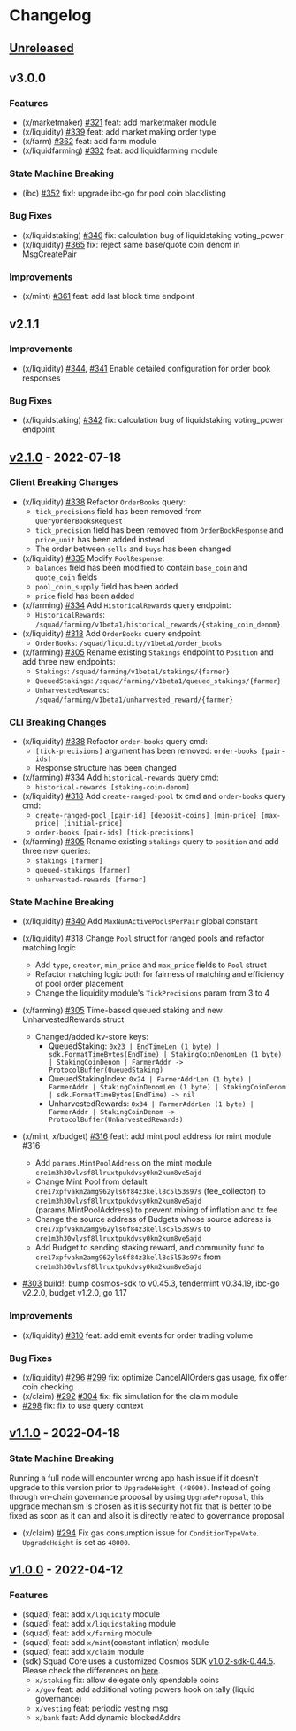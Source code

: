 <!--
Guiding Principles:

Changelogs are for humans, not machines.
There should be an entry for every single version.
The same types of changes should be grouped.
Versions and sections should be linkable.
The latest version comes first.
The release date of each version is displayed.
Mention whether you follow Semantic Versioning.

Usage:

Change log entries are to be added to the Unreleased section under the
appropriate stanza (see below). Each entry should ideally include a tag and
the Github issue reference in the following format:

* (<tag>) \#<issue-number> message

The issue numbers will later be link-ified during the release process so you do
not have to worry about including a link manually, but you can if you wish.

Types of changes (Stanzas):

"Features" for new features.
"Improvements" for changes in existing functionality.
"Deprecated" for soon-to-be removed features.
"Bug Fixes" for any bug fixes.
"Client Breaking" for breaking Protobuf, gRPC and REST routes used by end-users.
"CLI Breaking" for breaking CLI commands.
"API Breaking" for breaking exported APIs used by developers building on SDK.
"State Machine Breaking" for any changes that result in a different AppState given same genesisState and txList.
Ref: https://keepachangelog.com/en/1.0.0/
-->
<!-- markdown-link-check-disable -->

# Changelog

## [Unreleased]

## v3.0.0

### Features

- (x/marketmaker) [\#321](https://github.com/cosmosquad-labs/squad/pull/321) feat: add marketmaker module
- (x/liquidity) [\#339](https://github.com/cosmosquad-labs/squad/pull/339) feat: add market making order type
- (x/farm) [\#362](https://github.com/cosmosquad-labs/squad/pull/362) feat: add farm module
- (x/liquidfarming) [\#332](https://github.com/cosmosquad-labs/squad/pull/332) feat: add liquidfarming module

### State Machine Breaking

- (ibc) [\#352](https://github.com/cosmosquad-labs/squad/pull/352) fix!: upgrade ibc-go for pool coin blacklisting

### Bug Fixes

- (x/liquidstaking) [\#346](https://github.com/cosmosquad-labs/squad/pull/346) fix: calculation bug of liquidstaking voting_power
- (x/liquidity) [\#365](https://github.com/cosmosquad-labs/squad/pull/365) fix: reject same base/quote coin denom in MsgCreatePair

### Improvements

- (x/mint) [\#361](https://github.com/cosmosquad-labs/squad/pull/361) feat: add last block time endpoint

## v2.1.1

### Improvements

- (x/liquidity) [\#344](https://github.com/cosmosquad-labs/squad/pull/344), [\#341](https://github.com/cosmosquad-labs/squad/pull/341) Enable detailed configuration for order book responses

### Bug Fixes

- (x/liquidstaking) [\#342](https://github.com/cosmosquad-labs/squad/pull/342) fix: calculation bug of liquidstaking voting_power endpoint

## [v2.1.0] - 2022-07-18

### Client Breaking Changes

- (x/liquidity) [\#338](https://github.com/cosmosquad-labs/squad/pull/338) Refactor `OrderBooks` query:
  - `tick_precisions` field has been removed from `QueryOrderBooksRequest`
  - `tick_precision` field has been removed from `OrderBookResponse` and `price_unit` has been added instead
  - The order between `sells` and `buys` has been changed
- (x/liquidity) [\#335](https://github.com/cosmosquad-labs/squad/pull/335) Modify `PoolResponse`:
  - `balances` field has been modified to contain `base_coin` and `quote_coin` fields
  - `pool_coin_supply` field has been added
  - `price` field has been added
- (x/farming) [\#334](https://github.com/cosmosquad-labs/squad/pull/334) Add `HistoricalRewards` query endpoint:
  - `HistoricalRewards`: `/squad/farming/v1beta1/historical_rewards/{staking_coin_denom}`
- (x/liquidity) [\#318](https://github.com/cosmosquad-labs/squad/pull/318) Add `OrderBooks` query endpoint:
  - `OrderBooks`: `/squad/liquidity/v1beta1/order_books`
- (x/farming) [\#305](https://github.com/cosmosquad-labs/squad/pull/305) Rename existing `Stakings` endpoint to `Position` and add three new endpoints:
  - `Stakings`: `/squad/farming/v1beta1/stakings/{farmer}`
  - `QueuedStakings`: `/squad/farming/v1beta1/queued_stakings/{farmer}`
  - `UnharvestedRewards`: `/squad/farming/v1beta1/unharvested_reward/{farmer}`

### CLI Breaking Changes

- (x/liquidity) [\#338](https://github.com/cosmosquad-labs/squad/pull/338) Refactor `order-books` query cmd:
  - `[tick-precisions]` argument has been removed: `order-books [pair-ids]`
  - Response structure has been changed
- (x/farming) [\#334](https://github.com/cosmosquad-labs/squad/pull/334) Add `historical-rewards` query cmd:
  - `historical-rewards [staking-coin-denom]`
- (x/liquidity) [\#318](https://github.com/cosmosquad-labs/squad/pull/318) Add `create-ranged-pool` tx cmd and `order-books` query cmd:
  - `create-ranged-pool [pair-id] [deposit-coins] [min-price] [max-price] [initial-price]`
  - `order-books [pair-ids] [tick-precisions]`
- (x/farming) [\#305](https://github.com/cosmosquad-labs/squad/pull/305) Rename existing `stakings` query to `position` and add three new queries:
  - `stakings [farmer]`
  - `queued-stakings [farmer]`
  - `unharvested-rewards [farmer]`

### State Machine Breaking

- (x/liquidity) [\#340](https://github.com/cosmosquad-labs/squad/pull/340) Add `MaxNumActivePoolsPerPair` global constant
- (x/liquidity) [\#318](https://github.com/cosmosquad-labs/squad/pull/318) Change `Pool` struct for ranged pools and refactor matching logic
  - Add `type`, `creator`, `min_price` and `max_price` fields to `Pool` struct
  - Refactor matching logic both for fairness of matching and efficiency of pool order placement
  - Change the liquidity module's `TickPrecisions` param from 3 to 4
- (x/farming) [\#305](https://github.com/cosmosquad-labs/squad/pull/305) Time-based queued staking and new UnharvestedRewards struct
  - Changed/added kv-store keys:
    - QueuedStaking: `0x23 | EndTimeLen (1 byte) | sdk.FormatTimeBytes(EndTime) | StakingCoinDenomLen (1 byte) | StakingCoinDenom | FarmerAddr -> ProtocolBuffer(QueuedStaking)`
    - QueuedStakingIndex: `0x24 | FarmerAddrLen (1 byte) | FarmerAddr | StakingCoinDenomLen (1 byte) | StakingCoinDenom | sdk.FormatTimeBytes(EndTime) -> nil`
    - UnharvestedRewards: `0x34 | FarmerAddrLen (1 byte) | FarmerAddr | StakingCoinDenom -> ProtocolBuffer(UnharvestedRewards)`
- (x/mint, x/budget) [\#316](https://github.com/cosmosquad-labs/squad/pull/316) feat!: add mint pool address for mint module #316

  - Add `params.MintPoolAddress` on the mint module `cre1m3h30wlvsf8llruxtpukdvsy0km2kum8ve5ajd`
  - Change Mint Pool from default `cre17xpfvakm2amg962yls6f84z3kell8c5l53s97s` (fee_collector) to `cre1m3h30wlvsf8llruxtpukdvsy0km2kum8ve5ajd` (params.MintPoolAddress) to prevent mixing of inflation and tx fee
  - Change the source address of Budgets whose source address is `cre17xpfvakm2amg962yls6f84z3kell8c5l53s97s` to `cre1m3h30wlvsf8llruxtpukdvsy0km2kum8ve5ajd`
  - Add Budget to sending staking reward, and community fund to `cre17xpfvakm2amg962yls6f84z3kell8c5l53s97s` from `cre1m3h30wlvsf8llruxtpukdvsy0km2kum8ve5ajd`

- [\#303](https://github.com/cosmosquad-labs/squad/pull/303) build!: bump cosmos-sdk to v0.45.3, tendermint v0.34.19, ibc-go v2.2.0, budget v1.2.0, go 1.17

### Improvements

- (x/liquidity) [\#310](https://github.com/cosmosquad-labs/squad/pull/310) feat: add emit events for order trading volume

### Bug Fixes

- (x/liquidity) [\#296](https://github.com/cosmosquad-labs/squad/pull/296) [\#299](https://github.com/cosmosquad-labs/squad/pull/299) fix: optimize CancelAllOrders gas usage, fix offer coin checking
- (x/claim) [\#292](https://github.com/cosmosquad-labs/squad/pull/292) [\#304](https://github.com/cosmosquad-labs/squad/pull/304) fix: fix simulation for the claim module
- [\#298](https://github.com/cosmosquad-labs/squad/pull/298) fix: fix to use query context

## [v1.1.0] - 2022-04-18

### State Machine Breaking

Running a full node will encounter wrong app hash issue if it doesn't upgrade to this version prior to `UpgradeHeight (48000)`. Instead of going through on-chain governance proposal by using `UpgradeProposal`, this upgrade mechanism is chosen as it is security hot fix that is better to be fixed as soon as it can and also it is directly related to governance proposal.

- (x/claim) [\#294](https://github.com/cosmosquad-labs/squad/pull/294) Fix gas consumption issue for `ConditionTypeVote`. `UpgradeHeight` is set as `48000`.

## [v1.0.0] - 2022-04-12

### Features

- (squad) feat: add `x/liquidity` module
- (squad) feat: add `x/liquidstaking` module
- (squad) feat: add `x/farming` module
- (squad) feat: add `x/mint`(constant inflation) module
- (squad) feat: add `x/claim` module
- (sdk) Squad Core uses a customized Cosmos SDK [v1.0.2-sdk-0.44.5](https://github.com/cosmosquad-labs/cosmos-sdk/releases/v1.0.2-sdk-0.44.5). Please check the differences on [here](https://github.com/cosmosquad-labs/cosmos-sdk/compare/v0.44.5...v1.0.2-sdk-0.44.5).
  - `x/staking` fix: allow delegate only spendable coins
  - `x/gov` feat: add additional voting powers hook on tally (liquid governance)
  - `x/vesting` feat: periodic vesting msg
  - `x/bank` feat: Add dynamic blockedAddrs

[unreleased]: https://github.com/cosmosquad-labs/squad/compare/v2.1.0...HEAD
[v1.0.0]: https://github.com/cosmosquad-labs/squad/releases/tag/v1.0.0
[v1.1.0]: https://github.com/cosmosquad-labs/squad/releases/tag/v1.1.0
[v2.1.0]: https://github.com/cosmosquad-labs/squad/releases/tag/v2.1.0
